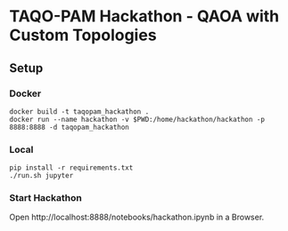 # TAQO-PAM Hackathon - QAOA with Custom Topologies

## Setup

### Docker

```
docker build -t taqopam_hackathon .
docker run --name hackathon -v $PWD:/home/hackathon/hackathon -p 8888:8888 -d taqopam_hackathon
```

### Local

```
pip install -r requirements.txt
./run.sh jupyter
```

### Start Hackathon
Open http://localhost:8888/notebooks/hackathon.ipynb in a Browser.